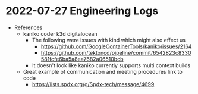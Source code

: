 # 2022-07-27 Engineering Logs

- References
  - kaniko coder k3d digitalocean
    - The following were issues with kind which might also effect us
      - https://github.com/GoogleContainerTools/kaniko/issues/2164
      - https://github.com/tektoncd/pipeline/commit/6542823c8330581fcfe6ba5a8ea7682a06510bcb
    - It doesn't look like kaniko currently supports multi context builds
  - Great example of communication and meeting procedures link to code
    - https://lists.spdx.org/g/Spdx-tech/message/4699